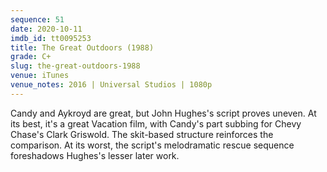 ```yaml
---
sequence: 51
date: 2020-10-11
imdb_id: tt0095253
title: The Great Outdoors (1988)
grade: C+
slug: the-great-outdoors-1988
venue: iTunes
venue_notes: 2016 | Universal Studios | 1080p
---
```


Candy and Aykroyd are great, but John Hughes's script proves uneven. At its best, it's a great Vacation film, with Candy's part subbing for Chevy Chase's Clark Griswold. The skit-based structure reinforces the comparison. At its worst, the script's melodramatic rescue sequence foreshadows Hughes's lesser later work.
